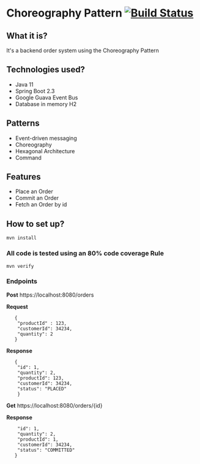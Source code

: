 # Choreography Pattern  [![Build Status](https://travis-ci.com/fpineda3105/java-samples.svg?branch=main)](https://travis-ci.com/fpineda3105/java-samples)

## What it is?
It's a backend order system using the Choreography Pattern

## Technologies used?
- Java 11
- Spring Boot 2.3
- Google Guava Event Bus
- Database in memory H2

## Patterns
- Event-driven messaging
- Choreography
- Hexagonal Architecture
- Command

## Features
- Place an Order
- Commit an Order
- Fetch an Order by id

## How to set up?
```
mvn install 
```

### All code is tested using an 80% code coverage Rule
```
mvn verify
```

### Endpoints
**Post** https://localhost:8080/orders

**Request** 
``` 
   {
    "productId" : 123,
    "customerId": 34234,
    "quantity": 2
   }
   ```

**Response** 
``` 
   {
    "id": 1,
    "quantity": 2,
    "productId": 123,
    "customerId": 34234,
    "status": "PLACED"
    }
   ```

**Get** https://localhost:8080/orders/{id}

**Response** 
```{
    "id": 1,
    "quantity": 2,
    "productId": 1,
    "customerId": 34234,
    "status": "COMMITTED"
   }
   ```
